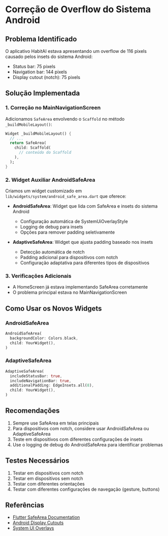 # Correção de Overflow do Sistema Android

## Problema Identificado

O aplicativo HabitAI estava apresentando um overflow de 116 pixels causado pelos insets do sistema Android:
- Status bar: 75 pixels
- Navigation bar: 144 pixels  
- Display cutout (notch): 75 pixels

## Solução Implementada

### 1. Correção no MainNavigationScreen

Adicionamos `SafeArea` envolvendo o `Scaffold` no método `_buildMobileLayout()`:

```dart
Widget _buildMobileLayout() {
  // ...
  return SafeArea(
    child: Scaffold(
      // conteúdo do Scaffold
    ),
  );
}
```

### 2. Widget Auxiliar AndroidSafeArea

Criamos um widget customizado em `lib/widgets/system/android_safe_area.dart` que oferece:

- **AndroidSafeArea**: Widget que lida com SafeArea e insets do sistema Android
  - Configuração automática de SystemUiOverlayStyle
  - Logging de debug para insets
  - Opções para remover padding seletivamente

- **AdaptiveSafeArea**: Widget que ajusta padding baseado nos insets
  - Detecção automática de notch
  - Padding adicional para dispositivos com notch
  - Configuração adaptativa para diferentes tipos de dispositivos

### 3. Verificações Adicionais

- A HomeScreen já estava implementando SafeArea corretamente
- O problema principal estava no MainNavigationScreen

## Como Usar os Novos Widgets

### AndroidSafeArea

```dart
AndroidSafeArea(
  backgroundColor: Colors.black,
  child: YourWidget(),
)
```

### AdaptiveSafeArea

```dart
AdaptiveSafeArea(
  includeStatusBar: true,
  includeNavigationBar: true,
  additionalPadding: EdgeInsets.all(8),
  child: YourWidget(),
)
```

## Recomendações

1. Sempre use SafeArea em telas principais
2. Para dispositivos com notch, considere usar AndroidSafeArea ou AdaptiveSafeArea
3. Teste em dispositivos com diferentes configurações de insets
4. Use o logging de debug do AndroidSafeArea para identificar problemas

## Testes Necessários

1. Testar em dispositivos com notch
2. Testar em dispositivos sem notch
3. Testar com diferentes orientações
4. Testar com diferentes configurações de navegação (gesture, buttons)

## Referências

- [Flutter SafeArea Documentation](https://api.flutter.dev/flutter/widgets/SafeArea-class.html)
- [Android Display Cutouts](https://developer.android.com/guide/topics/display-cutout)
- [System UI Overlays](https://api.flutter.dev/flutter/services/SystemChrome/setSystemUIOverlayStyle.html)
